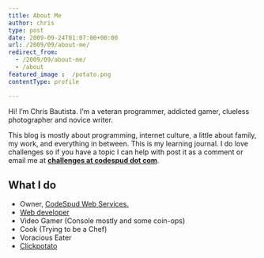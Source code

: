 ```yaml
---
title: About Me
author: chris
type: post
date: 2009-09-24T01:07:00+00:00
url: /2009/09/about-me/
redirect_from: 
  - /2009/09/about-me/
  - /about
featured_image :  /potato.png
contentType: profile

---
```


Hi! I&#8217;m Chris Bautista. I&#8217;m a veteran programmer, addicted gamer, clueless photographer and novice writer. 

This blog is mostly about programming, internet culture, a little about family, my work, and everything in between. This is my learning journal. <!--more--> I do love challenges so if you have a topic I can help with post it as a comment or email me at <u>**challenges at codespud dot com**</u>.

## What I do

  * Owner, [CodeSpud Web Services.][1]
  * [Web developer][3]<github> 
  * Video Gamer (Console mostly and some coin-ops)
  * Cook (Trying to be a Chef)
  * Voracious Eater
  * [Clickpotato][2]

 [1]: http://www.codespud.com/
 [2]: http://encyclopedia2.thefreedictionary.com/click+potato
 [3]: https://github.com/chrisbautista/